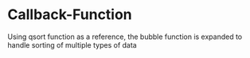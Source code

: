 # Callback-Function
Using qsort function as a reference, the bubble function is expanded to handle sorting of multiple types of data
